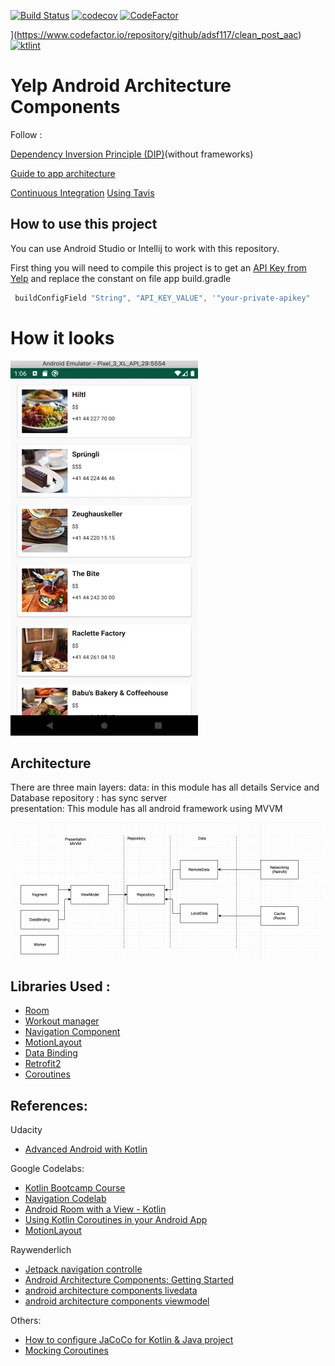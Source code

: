 [![Build Status](https://travis-ci.org/adsf117/Yelp_AAC.svg?branch=develop)](https://travis-ci.org/adsf117/Yelp_AAC)
[![codecov](https://codecov.io/gh/adsf117/Yelp_AAC/branch/develop/graph/badge.svg)](https://codecov.io/gh/adsf117/Yelp_AAC)
[![CodeFactor](https://www.codefactor.io/repository/github/adsf117/clean_post_aac/badge)](https://www.codefactor.io/repository/github/adsf117/clean_post_aac)

[](https://www.codefactor.io/repository/github/adsf117/clean_post_aac/badge)](https://www.codefactor.io/repository/github/adsf117/clean_post_aac)
<a href="https://ktlint.github.io/"><img src="https://img.shields.io/badge/code%20style-%E2%9D%A4-FF4081.svg" alt="ktlint"></a>

# Yelp Android Architecture Components

Follow :

[Dependency Inversion Principle (DIP)](https://martinfowler.com/articles/dipInTheWild.html)(without frameworks)

[Guide to app architecture](https://developer.android.com/jetpack/docs/guide) 

[Continuous Integration](https://www.martinfowler.com/articles/continuousIntegration.html) [Using Tavis](https://travis-ci.org/)

## How to use this project

You can use Android Studio or Intellij to work with this repository.

First thing you will need to compile this project is to get an [API Key from Yelp](https://www.yelp.com/developers) and replace the constant on file app build.gradle 

```https://github.com/adsf117/Yelp_AAC/blob/develop/app/build.gradle
 buildConfigField "String", "API_KEY_VALUE", '"your-private-apikey"
```

# How it looks
![alt text](https://github.com/adsf117/Yelp_AAC/blob/develop/info/demo_small.gif)

## Architecture

There are three main layers: 
data: in this module has all details Service and Database 
repository : has sync server  
presentation: This module has all android framework using MVVM

![alt text](https://github.com/adsf117/Yelp_AAC/blob/develop/info/Arquitecture.png)

## Libraries Used :

* [Room](https://developer.android.com/jetpack/androidx/releases/room)
* [Workout manager](https://developer.android.com/topic/libraries/architecture/workmanager/advanced/coroutineworker)
* [Navigation Component](https://codelabs.developers.google.com/codelabs/android-navigation/index.html?index=..%2F..index#0)
* [MotionLayout](https://developer.android.com/training/constraint-layout/motionlayout) 
* [Data Binding](https://codelabs.developers.google.com/codelabs/android-databinding/index.html?index=..%2F..index#5) 
* [Retrofit2](https://square.github.io/retrofit/)
* [Coroutines](https://developer.android.com/kotlin/coroutines)

## References:

Udacity
* [Advanced Android with Kotlin](https://classroom.udacity.com/courses/ud940)

Google Codelabs:
* [Kotlin Bootcamp Course](https://codelabs.developers.google.com/kotlin-bootcamp/)
* [Navigation Codelab](https://codelabs.developers.google.com/codelabs/android-navigation/index.html?index=..%2F..index#6)
* [Android Room with a View - Kotlin](https://codelabs.developers.google.com/codelabs/android-room-with-a-view-kotlin/index.html?index=..%2F..index#0)
* [Using Kotlin Coroutines in your Android App](https://codelabs.developers.google.com/codelabs/kotlin-coroutines/index.html?index=..%2F..index#6)
* [MotionLayout](https://codelabs.developers.google.com/codelabs/motion-layout/index.html?index=..%2F..index#8)

Raywenderlich
* [Jetpack navigation controlle](https://www.raywenderlich.com/5365-jetpack-navigation-controller)
* [Android Architecture Components: Getting Started](https://www.raywenderlich.com/164-android-architecture-components-getting-started)
* [android architecture components livedata](https://www.raywenderlich.com/4980-android-architecture-components-livedata)
* [android architecture components viewmodel](https://www.raywenderlich.com/5046-android-architecture-components-viewmodel)

Others:
* [How to configure JaCoCo for Kotlin & Java project](http://vgaidarji.me/blog/2017/12/20/how-to-configure-jacoco-for-kotlin-and-java-project/)
* [Mocking Coroutines](https://proandroiddev.com/mocking-coroutines-7024073a8c09)
